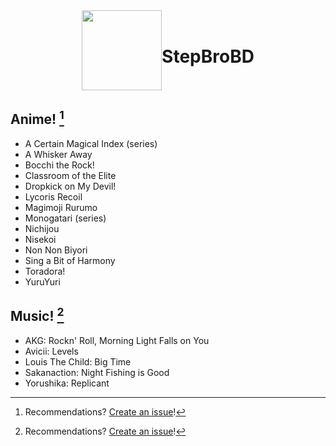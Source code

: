 <div align="center" style="display: flex; justify-content: center; align-items: center;">
  <a href= "https://stepbrobd.com"><img src="https://stepbrobd.com/og/animated.gif" style="width: 128px; height: 128px;"/></a>
  <h1>StepBroBD</h1>
</div>

## Anime! [^Note]

- A Certain Magical Index (series)
- A Whisker Away
- Bocchi the Rock!
- Classroom of the Elite
- Dropkick on My Devil!
- Lycoris Recoil
- Magimoji Rurumo
- Monogatari (series)
- Nichijou
- Nisekoi
- Non Non Biyori
- Sing a Bit of Harmony
- Toradora!
- YuruYuri

## Music! [^Note]

- AKG: Rockn' Roll, Morning Light Falls on You
- Avicii: Levels
- Louis The Child: Big Time
- Sakanaction: Night Fishing is Good
- Yorushika: Replicant

[^Note]: Recommendations? [Create an issue](https://github.com/StepBroBD/StepBroBD/issues/new/choose)!
